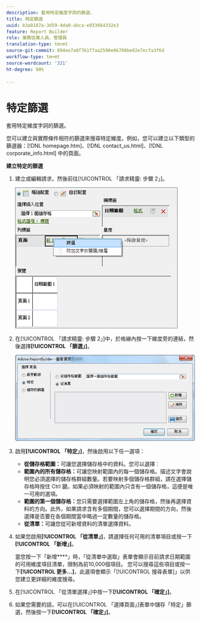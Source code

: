 ```yaml
---
description: 套用特定維度字詞的篩選。
title: 特定篩選
uuid: b3a8187a-3d59-4da0-abca-e933664332e3
feature: Report Builder
role: 業務從業人員、管理員
translation-type: tm+mt
source-git-commit: 894ee7a8f761f7aa2590e06708be82e7ecfa3f6d
workflow-type: tm+mt
source-wordcount: '321'
ht-degree: 90%

---
```



# 特定篩選

套用特定維度字詞的篩選。

您可以建立與實際條件相符的篩選來搜尋特定維度。例如，您可以建立以下類型的篩選器：[!DNL homepage.htm]、[!DNL contact_us.html]、[!DNL corporate_info.html] 中的頁面。

**建立特定的篩選**

1. 建立或編輯請求，然後前往[!UICONTROL 「請求精靈: 步驟 2」]。

   ![步驟結果](assets/dimension_filter.png)

1. 在[!UICONTROL 「請求精靈: 步驟 2」]中，於格線內按一下維度旁的連結，然後選擇&#x200B;**[!UICONTROL 「篩選」]**。

   ![步驟結果](assets/choose_page_specific01.png)

1. 啟用&#x200B;**[!UICONTROL 「特定」]**，然後啟用以下任一選項：

   * **從儲存格範圍：**&#x200B;可讓您選擇儲存格中的資料。您可以選擇︰
   * **範圍內的所有儲存格：**&#x200B;可讓您映射範圍內的每一個儲存格。描述文字會說明您必須選擇的儲存格群組數量。若要映射多個儲存格群組，請在選擇儲存格時按住 Ctrl 鍵。如果必須映射的範圍內只含有一個儲存格，這便是唯一可用的選項。
   * **範圍的第一個儲存格：**&#x200B;您只需要選擇範圍左上角的儲存格，然後再選擇資料的方向。此外，如果請求含有多個期間，您可以選擇期間的方向，然後選擇是否要在各個期間當中略過一定數量的儲存格。
   * **從清單：**&#x200B;可讓您從可新增資料的清單選擇資料。
1. 如果您啟用&#x200B;**[!UICONTROL 「從清單」]**，請選擇任何可用的清單項目或按一下&#x200B;**[!UICONTROL 「新增」]**。

   當您按一下「新增&#x200B;****」時，「從清單中選取」表單會顯示目前請求日期範圍的可用維度項目清單，限制為前10,000個項目。 您可以搜尋這些項目或按一下&#x200B;**[!UICONTROL 更多...]**，此選項會顯示「[!UICONTROL 搜尋表單]」以供您建立更詳細的維度搜尋。
1. 在[!UICONTROL 「從清單選擇」]中按一下&#x200B;**[!UICONTROL 「確定」]**。
1. 如果您需要的話，可以在[!UICONTROL 「選擇頁面」]表單中儲存「特定」篩選，然後按一下&#x200B;**[!UICONTROL 「確定」]**。
